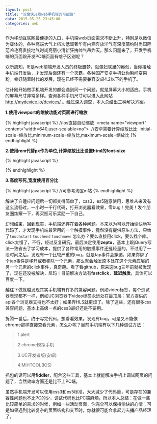```yaml
---
layout: post
title: "论愉快开发web手机端的可能性"
data: 2015-05-25 23:45:00
categories: web
---
```


作为移动互联网最便捷的入口，手机端web页面需求不断上升，特别是以微信为载体的，各种高端大气上档次低调奢华有内涵奔放洋气有深度简约时尚国际范冷艳高贵接地气时尚亮丽小清新狂拽帅气吊炸天。那么问题来了，开发手机端的页面跟开发PC端页面有啥子区别呢？

<!-- break -->

众所周知，IE是web前端开发人员的终极噩梦，就像妇联里的奥创，当你接触手机端开发后，才发现后面还有一个灭霸。各种国产安卓手机让你瞬间变果粉。幸好随着时代的发展，现在已经不需要兼容安卓4.2以下的手机了。

估计刚开始做手机端开发的都会遇到同一个问题，就是屏幕大小的适应。手机的屏幕尺寸非常多样。查询各种手机尺寸可以进入此网站 http://mydevice.io/devices/ 。经过深入调查，本人总结出三种解决方案。

**1.使用viewport的缩放功能对页面进行缩放**

{% highlight javascript %}
//ios直接自动缩放 
<meta name="viewport" content=“width=640,user-scalable=no"> 
//安卓需要计算缩放⽐比 
initial-scale=缩放⽐,minimum-scale=缩放⽐,maximum-scale=缩放⽐
{% endhighlight %}

**2.使⽤rem代替px作为单位,计算缩放⽐比设置html的font-size**

{% highlight javascript %}
<script>
        window.onresize = function(){
            document.documentElement.style.fontSize = ((document.documentElement.clientWidth / 640) * 16) + 'px';
        };
        document.documentElement.style.fontSize = ((document.documentElement.clientWidth / 640) * 16) + 'px';
    </script>
<style>
body{width:30rem;margin:0 auto;}
</style>
{% endhighlight %}

**3.高度写死,宽度使⽤百分⽐**

{% highlight javascript %}
//可参考淘宝m站
{% endhighlight %}

解决了自适应问题后一切都变得简单了，css3，es5随意使用，思维从来没有这么流畅过，一小时一千行代码，打开浏览器看效果，零bug！完美！发个朋友圈炫耀一下，再买瓶可乐奖励一下自己。

幻想结束，回到现实，手机端还存在着各种问题。本来以为可以开始愉快地写代码了，才发现手机端最常用的一个触摸事件，竟然没有提供原生方法，只给了`touchstart` `touchend` `touchmove` 怎么办？要么直接用click，要么找个库。click太慢了，不行，经过反复研究，最后决定使用**zepto**，基本上跟jQuery写法一致省去了学习成本，提供了各种常用的触摸事件还挺轻量的。不过用了一段时间之后，发现有一个比较严重的bug，就是tap事件会穿透，如果你绑了个tap事件是移开或者移除一个元素，那么就会触发原本处在这个元素底层的另一个元素的click事件，真奇葩。看了看github，原来这bug三年前就被发现了，现在还没被解决，尼玛！目前解决方法有**fastclick**，**延迟触发**，具体可以百度一下。

越往下做就越发现其实手机端有许多的兼容问题，例如video标签，每个浏览器表现都不一样，例如UC浏览器下video标签永远处在最顶层；官方提供的api各个浏览器支持也不太好；如果弄HLS就更烦了。除了这些，还有很多css兼容问题，基本上高级一点的css3最好还是不要用。

折腾一番后，终于写完代码，想看看效果，发现有bug，可是又不能像chrome那样直接查看元素，怎么办呢？目前手机端有以下几种调试方法：

>1.alert

>2.chrome模拟手机

>3.UC开发者版(安卓)

>4.MIHTOOL(IOS)

抓包的话可以用**fiddler**，配合这些工具，基本上就能解决手机上调试网页的问题了，当然效率方面还是比不上PC端。

虽然手机端开发可以使用css3和es5标准，大大减少了代码量，可是存在的兼容性问题也不比PC的少，调试代码也比PC端麻烦。所以本人总结：在做一些比较简单的需求的时候，例如一些活动页面，你完全可以保持愉快的心情；可是如果遇到比较复杂的页面结构和交互时，你就很可能会拿起刀去捅产品经理了。


